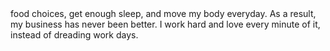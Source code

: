 ---
type: testimonial
date: 2020-08-01T05:37:06.481Z
from: Hanin
body: food choices, get enough sleep, and move my body everyday. As a result, my business has never been better. I work hard and love every minute of it, instead of dreading work days. 
---